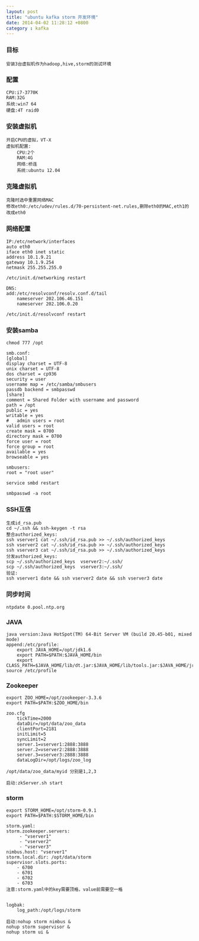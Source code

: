 ```yaml
---
layout: post
title: "ubuntu kafka storm 开发环境"
date: 2014-04-02 11:28:12 +0800
category : kafka
---
```

###	目标
	安装3台虚拟机作为hadoop,hive,storm的测试环境
###	配置
	CPU:i7-3770K
	RAM:32G
	系统:win7 64
	硬盘:4T raid0
###	安装虚拟机
	开启CPU的虚拟，VT-X
	虚拟机配置:
		CPU:2个
		RAM:4G
		网络:桥连
		系统:ubuntu 12.04
###	克隆虚拟机
	克隆时选中重置网络MAC
	修改eth0:/etc/udev/rules.d/70-persistent-net.rules,删除eth0的MAC,eth1的改成eth0
###	网络配置
	IP:/etc/network/interfaces
	auto eth0
	iface eth0 inet static
	address 10.1.9.21
	gateway 10.1.9.254
	netmask 255.255.255.0

	/etc/init.d/networking restart

	DNS:
	add:/etc/resolvconf/resolv.conf.d/tail
		nameserver 202.106.46.151
		nameserver 202.106.0.20

	/etc/init.d/resolvconf restart
<!--more-->
###	安装samba
	chmod 777 /opt

	smb.conf:
	[global]
	display charset = UTF-8
	unix charset = UTF-8
	dos charset = cp936
	security = user
	username map = /etc/samba/smbusers
	passdb backend = smbpasswd
	[share]             
	comment = Shared Folder with username and password                                                                                                                           
	path = /opt         
	public = yes        
	writable = yes      
	#	admin users = root
	valid users = root  
	create mask = 0700  
	directory mask = 0700                                                                                                                                                        
	force user = root   
	force group = root  
	available = yes     
	browseable = yes

	smbusers:
	root = "root user"

	service smbd restart

	smbpasswd -a root
###	SSH互信
	生成id_rsa.pub
	cd ~/.ssh && ssh-keygen -t rsa
	整合authorized_keys:
	ssh vserver1 cat ~/.ssh/id_rsa.pub >> ~/.ssh/authorized_keys
	ssh vserver2 cat ~/.ssh/id_rsa.pub >> ~/.ssh/authorized_keys
	ssh vserver3 cat ~/.ssh/id_rsa.pub >> ~/.ssh/authorized_keys
	分发authorized_keys:
	scp ~/.ssh/authorized_keys  vserver2:~/.ssh/
	scp ~/.ssh/authorized_keys  vserver3:~/.ssh/
	验证:
	ssh vserver1 date && ssh vserver2 date && ssh vserver3 date
###	同步时间
	ntpdate 0.pool.ntp.org
###	JAVA
	java version:Java HotSpot(TM) 64-Bit Server VM (build 20.45-b01, mixed mode)
	append:/etc/profile:
		export JAVA_HOME=/opt/jdk1.6
		export PATH=$PATH:$JAVA_HOME/bin
		export CLASS_PATH=$JAVA_HOME/lib/dt.jar:$JAVA_HOME/lib/tools.jar:$JAVA_HOME/jre/lib/rt.jar:.
	source /etc/profile
###	Zookeeper
	export ZOO_HOME=/opt/zookeeper-3.3.6
	export PATH=$PATH:$ZOO_HOME/bin

	zoo.cfg
		tickTime=2000
		dataDir=/opt/data/zoo_data
		clientPort=2181
		initLimit=5
		syncLimit=2
		server.1=vserver1:2888:3888
		server.2=vserver2:2888:3888
		server.3=vserver3:2888:3888
		dataLogDir=/opt/logs/zoo_log

	/opt/data/zoo_data/myid 分别是1,2,3

	启动:zkServer.sh start
###	storm
	export STORM_HOME=/opt/storm-0.9.1
	export PATH=$PATH:$STORM_HOME/bin

	storm.yaml:
	storm.zookeeper.servers:
	     - "vserver1"
	     - "vserver2"
	     - "vserver3"
	nimbus.host: "vserver1"
	storm.local.dir: /opt/data/storm
	supervisor.slots.ports:
	    - 6700
	    - 6701
	    - 6702
	    - 6703
	注意:storm.yaml中的key需要顶格，value前需要空一格


	logbak:
		log_path:/opt/logs/storm

	启动:nohup storm nimbus &
	nohup storm supervisor &
	nohup storm ui &
